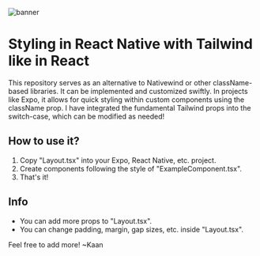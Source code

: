 ![banner](https://github.com/GitHubKaan/className-Styling-React-Native/blob/master/readme_banner.png)

# Styling in React Native with Tailwind like in React

This repository serves as an alternative to Nativewind or other className-based libraries. It can be implemented and customized swiftly. In projects like Expo, it allows for quick styling within custom components using the className prop. I have integrated the fundamental Tailwind props into the switch-case, which can be modified as needed!

## How to use it?
1. Copy "Layout.tsx" into your Expo, React Native, etc. project.
2. Create components following the style of "ExampleComponent.tsx".
3. That's it!

## Info
- You can add more props to "Layout.tsx".
- You can change padding, margin, gap sizes, etc. inside "Layout.tsx".

Feel free to add more!
~Kaan
